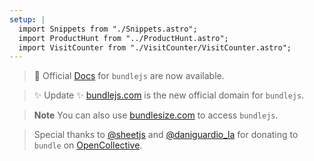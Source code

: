 ```yaml
---
setup: |
  import Snippets from "./Snippets.astro";
  import ProductHunt from "../ProductHunt.astro";
  import VisitCounter from "./VisitCounter/VisitCounter.astro";
---
```

> 📑 Official [Docs](https://blog.okikio.dev/documenting-an-online-bundler-bundlejs) for `bundlejs` are now available.

> ✨ Update ✨ [bundlejs.com](https://bundlejs.com) is the new official domain for `bundlejs`.

<Snippets />
  
> **Note** You can also use [bundlesize.com](https://bundlesize.com) to access `bundlejs`.

> Special thanks to [@sheetjs](https://sheetjs.com) and [@daniguardio\_la](https://daniguardio.la/) for donating to `bundle` on [OpenCollective](https://opencollective.com/bundle).


<!-- [👋 00000 visits](https://analytics.bundlejs.com/share/jWI51PxZ/bundle) -->
<VisitCounter />

<div class="flex justify-center">
  <ProductHunt />
</div>